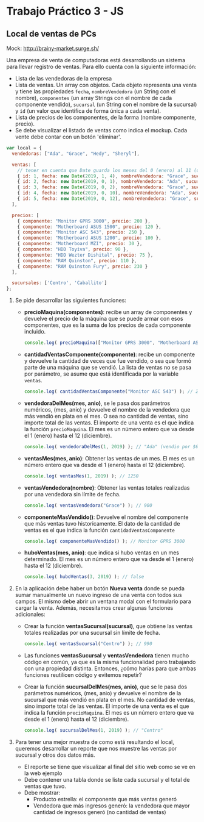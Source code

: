 # Trabajo Práctico 3 - JS

## Local de ventas de PCs

Mock: http://brainy-market.surge.sh/

Una empresa de venta de computadoras está desarrollando un sistema para llevar registro de ventas. Para ello cuenta con la siguiente información:

  * Lista de las vendedoras de la empresa
  * Lista de ventas. Un array con objetos. Cada objeto representa una venta y tiene las propiedades `fecha`, `nombreVendedora` (un String con el nombre), `componentes` (un array Strings con el nombre de cada componente vendido), `sucursal` (un String con el nombre de la sucursal) y `id` (un valor que identifica de forma única a cada venta).
  * Lista de precios de los componentes, de la forma (nombre componente, precio).
  * Se debe visualizar el listado de ventas como indica el mockup. Cada vente debe contar con un botón 'eliminar'.

```js
var local = {
  vendedoras: ["Ada", "Grace", "Hedy", "Sheryl"],

  ventas: [
    // tener en cuenta que Date guarda los meses del 0 (enero) al 11 (diciembre)
    { id: 1, fecha: new Date(2019, 1, 4), nombreVendedora: "Grace", sucursal: "Centro", componentes: ["Monitor GPRS 3000", "Motherboard ASUS 1500"] },
    { id: 2, fecha: new Date(2019, 0, 1), nombreVendedora: "Ada", sucursal: "Centro", componentes: ["Monitor GPRS 3000", "Motherboard ASUS 1500"] },
    { id: 3, fecha: new Date(2019, 0, 2), nombreVendedora: "Grace", sucursal: "Caballito", componentes: ["Monitor ASC 543", "Motherboard MZI"] },
    { id: 4, fecha: new Date(2019, 0, 10), nombreVendedora: "Ada", sucursal: "Centro", componentes: ["Monitor ASC 543", "Motherboard ASUS 1200"] },
    { id: 5, fecha: new Date(2019, 0, 12), nombreVendedora: "Grace", sucursal: "Caballito", componentes: ["Monitor GPRS 3000", "Motherboard ASUS 1200"] }
  ],

  precios: [
    { componente: "Monitor GPRS 3000", precio: 200 },
    { componente: "Motherboard ASUS 1500", precio: 120 },
    { componente: "Monitor ASC 543", precio: 250 },
    { componente: "Motherboard ASUS 1200", precio: 100 },
    { componente: "Motherboard MZI", precio: 30 },
    { componente: "HDD Toyiva", precio: 90 },
    { componente: "HDD Wezter Dishital", precio: 75 },
    { componente: "RAM Quinston", precio: 110 },
    { componente: "RAM Quinston Fury", precio: 230 }
  ],

  sucursales: ['Centro', 'Caballito']
};
```

1. Se pide desarrollar las siguientes funciones:
    * **precioMaquina(componentes)**: recibe un array de componentes y devuelve el precio de la máquina que se puede armar con esos componentes, que es la suma de los precios de cada componente incluido.
      ```js
      console.log( precioMaquina(["Monitor GPRS 3000", "Motherboard ASUS 1500"]) ); // 320 ($200 del monitor + $120 del motherboard)
      ```

    * **cantidadVentasComponente(componente)**: recibe un componente y devuelve la cantidad de veces que fue vendido, o sea que formó parte de una máquina que se vendió. La lista de ventas no se pasa por parámetro, se asume que está identificada por la variable `ventas`.
      ```js
      console.log( cantidadVentasComponente("Monitor ASC 543") ); // 2
      ```

    * **vendedoraDelMes(mes, anio)**, se le pasa dos parámetros numéricos, (mes, anio) y devuelve el nombre de la vendedora que más vendió en plata en el mes. O sea no cantidad de ventas, sino importe total de las ventas. El importe de una venta es el que indica la función `precioMaquina`. El mes es un número entero que va desde el 1 (enero) hasta el 12 (diciembre).
      ```js
      console.log( vendedoraDelMes(1, 2019) ); // "Ada" (vendio por $670, una máquina de $320 y otra de $350)
      ```

    * **ventasMes(mes, anio)**: Obtener las ventas de un mes. El mes es un número entero que va desde el 1 (enero) hasta el 12 (diciembre).
      ```js
      console.log( ventasMes(1, 2019) ); // 1250
      ```

    * **ventasVendedora(nombre)**: Obtener las ventas totales realizadas por una vendedora sin límite de fecha.
      ```js
      console.log( ventasVendedora("Grace") ); // 900
      ```

    * **componenteMasVendido()**: Devuelve el nombre del componente que más ventas tuvo historicamente. El dato de la cantidad de ventas es el que indica la función `cantidadVentasComponente`
      ```js
      console.log( componenteMasVendido() ); // Monitor GPRS 3000
      ```

    * **huboVentas(mes, anio)**: que indica si hubo ventas en un mes determinado. El mes es un número entero que va desde el 1 (enero) hasta el 12 (diciembre).
      ```js
      console.log( huboVentas(3, 2019) ); // false
      ```

2. En la aplicación debe haber un botón **Nueva venta** donde se pueda sumar manualmente un nuevo ingreso de una venta con todos sus campos. El mismo debe abrir un ventana modal con el formulario para cargar la venta. Además, necesitamos crear algunas funciones adicionales:

    * Crear la función **ventasSucursal(sucursal)**, que obtiene las ventas totales realizadas por una sucursal sin límite de fecha.
      ```js
      console.log( ventasSucursal("Centro") ); // 990
      ```

    * Las funciones **ventasSucursal** y **ventasVendedora** tienen mucho código en común, ya que es la misma funcionalidad pero trabajando con una propiedad distinta. Entonces, ¿cómo harías para que ambas funciones reutilicen código y evitemos repetir?

    * Crear la función **sucursalDelMes(mes, anio)**, que se le pasa dos parámetros numéricos, (mes, anio) y devuelve el nombre de la sucursal que más vendió en plata en el mes. No cantidad de ventas, sino importe total de las ventas. El importe de una venta es el que indica la función `precioMaquina`. El mes es un número entero que va desde el 1 (enero) hasta el 12 (diciembre).
      ```js
      console.log( sucursalDelMes(1, 2019) ); // "Centro"
      ```

3. Para tener una mejor muestra de como está resultando el local, queremos desarrollar un reporte que nos muestre las ventas por sucursal y otros dos datos más.
    * El reporte se tiene que visualizar al final del sitio web como se ve en la web ejemplo
    * Debe contener una tabla donde se liste cada sucursal y el total de ventas que tuvo.
    * Debe mostrar:
      * Producto estrella: el componente que más ventas generó
      * Vendedora que más ingresos generó: la vendedora que mayor cantidad de ingresos generó (no cantidad de ventas)
